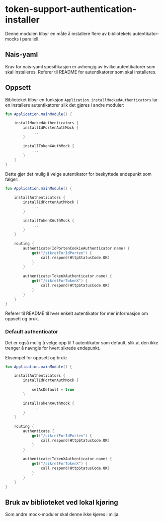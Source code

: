 # token-support-authentication-installer

Denne modulen tilbyr en måte å installere flere av bibliotekets autentikator-mocks i parallell.


## Nais-yaml

Krav for nais-yaml spesifikasjon er avhengig av hvilke autentikatorer som skal installeres. Referer til README for
autentikatorer som skal installeres.

## Oppsett

Biblioteket tilbyr en funksjon `Application.installMockedAuthenticators` lar en installere autentikatorer slik det gjøres 
i andre moduler:

```kotlin
fun Application.mainModule() {

    installMockedAuthenticators {
        installIdPortenAuthMock {
            ...
        }

        installTokenXAuthMock {
            ...
        }
    }
}
```

Dette gjør det mulig å velge autentikator for beskyttede endepunkt som følger:

```kotlin
fun Application.mainModule() {

    installAuthenticators {
        installIdPortenAuthMock {
            ...
        }

        installTokenXAuthMock {
            ...
        }
    }
    
    routing {
        authenticate(IdPortenCookieAuthenticator.name) {
            get("/sikretForIdPorten") {
                call.respond(HttpStatusCode.OK)
            }
        }
        
        authenticate(TokenXAuthenticator.name) {
            get("/sikretForTokenX") {
                call.respond(HttpStatusCode.OK)
            }
        }
    }
}
```

Referer til README til hver enkelt autentikator for mer informasjon om oppsett og bruk.

### Default authenticator

Det er også mulig å velge opp til 1 autentikator som default, slik at den ikke trenger å navngis for hvert sikrede endepunkt.

Eksempel for oppsett og bruk:

```kotlin
fun Application.mainModule() {

    installAuthenticators {
        installIdPortenAuthMock {
            ...
            setAsDefault = true
        }

        installTokenXAuthMock {
            ...
        }
    }
    
    routing {
        authenticate {
            get("/sikretForIdPorten") {
                call.respond(HttpStatusCode.OK)
            }
        }
        
        authenticate(TokenXAuthenticator.name) {
            get("/sikretForTokenX") {
                call.respond(HttpStatusCode.OK)
            }
        }
    }
}
```

## Bruk av biblioteket ved lokal kjøring 

Som andre mock-moduler skal denne ikke kjøres i miljø.
